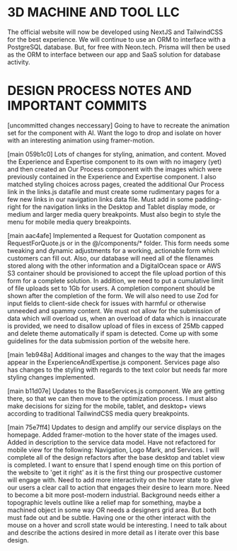 # 3D MACHINE AND TOOL LLC
The official website will now be developed using NextJS and TailwindCSS for the best experience.
We will continue to use an ORM to interface with a PostgreSQL database. But, for free with Neon.tech.
Prisma will then be used as the ORM to interface between our app and SaaS solution for database activity.

# DESIGN PROCESS NOTES AND IMPORTANT COMMITS
[uncommitted changes neccessary] Going to have to recreate the animation set for the <Hero/> component with AI. Want the logo to drop and isolate on hover with an interesting animation using framer-motion.

[main 059b1c0] Lots of changes for styling, animation, and content. Moved the Experience and Expertise component to its own with no imagery (yet) and then created an Our Process component with the images which were previously contained in the Experience and Expertise component. I also matched styling choices across pages, created the additional Our Process link in the links.js datafile and must create some rudimentary pages for a few new links in our navigation links data file. Must add in some padding-right for the navigation links in the Desktop and Tablet display mode, or medium and larger media query breakpoints. Must also begin to style the menu for mobile media query breakpoints.

[main aac4afe] Implemented a Request for Quotation component as RequestForQuote.js or <RequestForQuote/> in the @/components/* folder. This form needs some tweaking and dynamic adjustments for a working, actionable form which customers can fill out. Also, our database will need all of the filenames stored along with the other information and a DigitalOcean space or AWS S3 container should be provisioned to accept the file upload portion of this form for a complete solution. In addition, we need to put a cumulative limit of file uploads set to 1Gb for users. A completion component should be shown after the completion of the form. We will also need to use Zod for input fields to client-side check for issues with harmful or otherwise unneeded and spammy content. We must not allow for the submission of data which will overload us, when an overload of data which is innaccurate is provided, we need to disallow upload of files in excess of 25Mb capped and delete theme automatically if spam is detected. Come up with some guidelines for the data submission portion of the website here.

[main 1eb948a] Additional images and changes to the way that the images appear in the ExperienceAndExpertise.js component. Services page also has changes to the styling with regards to the text color but needs far more styling changes implemented.

[main b11d07e] Updates to the BaseServices.js component. We are getting there, so that we can then move to the optimization process. I must also make decisions for sizing for the mobile, tablet, and desktop+ views according to traditional TailwindCSS media query breakpoints.

[main 75e7ff4] Updates to design and amplify our service displays on the homepage. Added framer-motion to the hover state of the images used. Added in description to the service data model. Have not refactored for mobile view for the following: Navigation, Logo Mark, and Services. I will complete all of the design refactors after the base desktop and tablet view is completed. I want to ensure that I spend enough time on this portion of the website to 'get it right' as it is the first thing our prospective customer will engage with. Need to add more interactivity on the hover state to give our users a clear call to action that engages their desire to learn more. Need to become a bit more post-modern industrial. Background needs either a topographic levels outline like a relief map for something, maybe a machined object in some way OR needs a designers grid area. But both must fade out and be subtle. Having one or the other interact with the mouse on a hover and scroll state would be interesting. I need to talk about and describe the actions desired in more detail as I iterate over this base design.